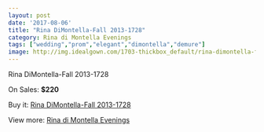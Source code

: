 ```yaml
---
layout: post
date: '2017-08-06'
title: "Rina DiMontella-Fall 2013-1728"
category: Rina di Montella Evenings
tags: ["wedding","prom","elegant","dimontella","demure"]
image: http://img.idealgown.com/1703-thickbox_default/rina-dimontella-fall-2013-1728.jpg
---
```

Rina DiMontella-Fall 2013-1728

On Sales: **$220**
<a href="https://www.idealgown.com/en/rina-di-montella-evenings/789-rina-dimontella-fall-2013-1728.html"><amp-img layout="responsive" width="600" height="600" src="//img.idealgown.com/1703-thickbox_default/rina-dimontella-fall-2013-1728.jpg" alt="Rina DiMontella-Fall 2013-1728 0" /></a>
<a href="https://www.idealgown.com/en/rina-di-montella-evenings/789-rina-dimontella-fall-2013-1728.html"><amp-img layout="responsive" width="600" height="600" src="//img.idealgown.com/1704-thickbox_default/rina-dimontella-fall-2013-1728.jpg" alt="Rina DiMontella-Fall 2013-1728 1" /></a>

Buy it: [Rina DiMontella-Fall 2013-1728](https://www.idealgown.com/en/rina-di-montella-evenings/789-rina-dimontella-fall-2013-1728.html "Rina DiMontella-Fall 2013-1728")

View more: [Rina di Montella Evenings](https://www.idealgown.com/en/10-rina-di-montella-evenings "Rina di Montella Evenings")
